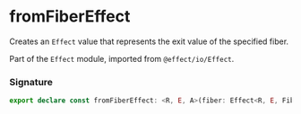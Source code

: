 # fromFiberEffect

Creates an `Effect` value that represents the exit value of the specified
fiber.

Part of the `Effect` module, imported from `@effect/io/Effect`.

### Signature

```typescript
export declare const fromFiberEffect: <R, E, A>(fiber: Effect<R, E, Fiber.Fiber<E, A>>) => Effect<R, E, A>
```
